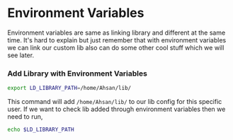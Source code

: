 # Environment Variables
Environment variables are same as linking library and different at the same time. It's hard to explain but just remember that with environment variables we can link our custom lib also can do some other cool stuff which we will see later.
<br>


### Add Library with Environment Variables
```bash
export LD_LIBRARY_PATH=/home/Ahsan/lib/
```

This command will add `/home/Ahsan/lib/` to our lib config for this specific user. If we want to check lib added through environment variables then we need to run,
```bash
echo $LD_LIBRARY_PATH
```